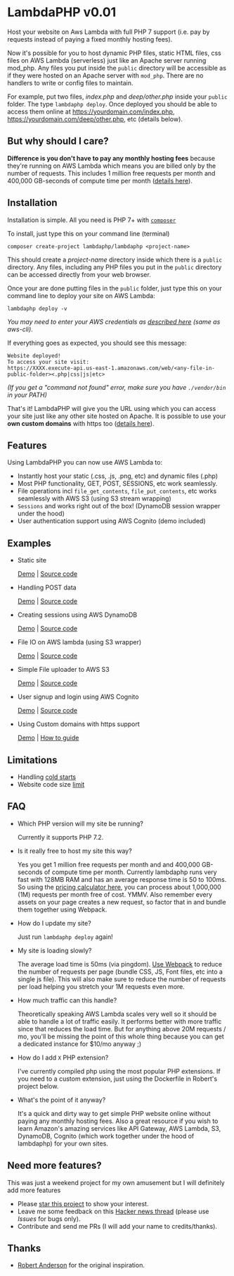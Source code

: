 # LambdaPHP v0.01

Host your website on Aws Lambda with full PHP 7 support (i.e. pay by requests instead of paying a fixed monthly hosting fees). 

Now it's possible for you to host dynamic PHP files, static HTML files, css files on AWS Lambda (serverless) just like an Apache server running mod_php. Any files you put inside the `public` directory will be accessible as if they were hosted on an Apache server with 
`mod_php`. There are no handlers to write or config files to maintain.

For example, put two files, *index.php* and *deep/other.php* inside your `public` folder. The type `lambdaphp deploy`. Once deployed you should be able to access them online at https://yourdomain.com/index.php, https://yourdomain.com/deep/other.php, etc (details below). 

## But why should I care?

**Difference is you don't have to pay any monthly hosting fees** because they're running on AWS Lambda which 
means you are billed only by the number of requests. This includes 1 million free requests per month and 400,000 GB-seconds 
of compute time per month ([details here](https://aws.amazon.com/lambda/pricing/)). 


## Installation

Installation is simple. All you need is PHP 7+ with [`composer`](https://getcomposer.org)

To install, just type this on your command line (terminal)

    composer create-project lambdaphp/lambdaphp <project-name>
    
This should create a *project-name* directory inside which there is a `public` directory. Any files,
including any PHP files you put in the `public` directory can be accessed directly from your web browser.

Once your are done putting files in the `public` folder, just type this on your command line to 
deploy your site on AWS Lambda:

    lambdaphp deploy -v

*You may need to enter your AWS credentials as [described here](http://docs.aws.amazon.com/cli/latest/userguide/cli-chap-getting-started.html) (same as aws-cli)*. 

If everything goes as expected, you should see this message:
            
    Website deployed! 
    To access your site visit:
    https://XXXX.execute-api.us-east-1.amazonaws.com/web/<any-file-in-public-folder><.php|css|js|etc>
    
*(If you get a "command not found" error, make sure you have `./vendor/bin` in your PATH)*

That's it! LambdaPHP will give you the URL using which you can access your site just like any other
site hosted on Apache. It is possible to use your **own custom domains** with https too \([details here](http://docs.aws.amazon.com/apigateway/latest/developerguide/how-to-custom-domains.html)\).

## Features

Using LambdaPHP you can now use AWS Lambda to:

- Instantly host your static (.css, .js, .png, etc) and dynamic files (.php)
- Most PHP functionality, GET, POST, SESSIONS, etc work seamlessly. 
- File operations incl `file_get_contents`, `file_put_contents`, etc works seamlessly with AWS S3 (using S3 stream wrapping) 
- `Sessions` and works right out of the box! (DynamoDB session wrapper under the hood)
- User authentication support using AWS Cognito (demo included)

## Examples

 - Static site
 
   [Demo](https://www.lambdaphp.host) |  [Source code](https://github.com/san-kumar/lambdaphp/tree/master/public)

 - Handling POST data
 
   [Demo](https://www.lambdaphp.host/examples/post.php) |  [Source code](https://github.com/san-kumar/lambdaphp/blob/master/public/examples/post.php)
 
 - Creating sessions using AWS DynamoDB
 
   [Demo](https://www.lambdaphp.host/examples/session.php) |  [Source code](https://github.com/san-kumar/lambdaphp/blob/master/public/examples/session.php)
 
 - File IO on AWS lambda (using S3 wrapper)
 
   [Demo](https://www.lambdaphp.host/examples/guestbook.php) |  [Source code](https://github.com/san-kumar/lambdaphp/blob/master/public/examples/guestbook.php)
 
 - Simple File uploader to AWS S3
 
   [Demo](https://www.lambdaphp.host/examples/upload.php) |  [Source code](https://github.com/san-kumar/lambdaphp/blob/master/public/examples/upload.php)
 
 - User signup and login using AWS Cognito
 
   [Demo](https://www.lambdaphp.host/examples/auth/) |  [Source code](https://github.com/san-kumar/lambdaphp/tree/master/public/examples/auth)
    
 - Using Custom domains with https support
 
   [Demo](https://www.lambdaphp.host/) |  [How to guide](http://docs.aws.amazon.com/apigateway/latest/developerguide/how-to-custom-domains.html)

## Limitations

- Handling [cold starts](https://www.google.com/search?q=aws+lambda+startup+time)
- Website code size [limit](https://www.google.com/search?q=aws+lambda+code+size)

## FAQ 
 
- Which PHP version will my site be running?
   
   Currently it supports PHP 7.2.
   
- Is it really free to host my site this way?

  Yes you get 1 million free requests per month and and 400,000 GB-seconds of compute time per month.
  Currently lambdaphp runs very fast with 128MB RAM and has an average response time is 50 to 100ms. So using the [pricing calculator here](https://s3.amazonaws.com/lambda-tools/pricing-calculator.html),
  you can process about 1,000,000 (1M) requests per month free of cost. YMMV. Also remember every assets on your page creates a new request, so factor that in and bundle them together using Webpack.
  
- How do I update my site?

  Just run `lambdaphp deploy` again!
  
- My site is loading slowly?

  The average load time is 50ms (via pingdom).
  [Use Webpack](https://www.phase2technology.com/blog/bundle-your-front-end-with-webpack) to reduce the number of requests per page (bundle CSS, JS, Font files, etc into a single js file). This will also make sure to reduce the number of requests per load helping you stretch your 1M requests even more.  
  
- How much traffic can this handle?

  Theoretically speaking AWS Lambda scales very well so it should be able to handle a lot of traffic easily. It performs better with more traffic since that reduces the load time. But for anything above 20M requests / mo, you'll be missing the point of this whole thing because you can get a dedicated instance for $10/mo anyway ;)       

- How do I add `X` PHP extension?

  I've currently compiled php using the most popular PHP extensions. If you need to a custom extension, just using the 
  Dockerfile in Robert's project below. 
  
- What's the point of it anyway?

  It's a quick and dirty way to get simple PHP website online without paying any monthly hosting fees. Also a great resource if you wish to
  learn Amazon's amazing services like API Gateway, AWS Lambda, S3, DynamoDB, Cognito (which work together under the hood of lambdaphp) for your own sites.

## Need more features?

This was just a weekend project for my own amusement but I will definitely add more features 

- Please [star this project](https://github.com/san-kumar/lambdaphp) to show your interest. 
- Leave me some feedback on this [Hacker news thread](https://news.ycombinator.com/item?id=16552325) (please use *Issues* for bugs only).
- Contribute and send me PRs (I will add your name to credits/thanks).

  
## Thanks

* [Robert Anderson](https://github.com/ZeroSharp/serverless-php) for the original inspiration.
